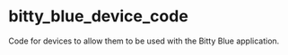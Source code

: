 # bitty_blue_device_code
Code for devices to allow them to be used with the Bitty Blue application.
